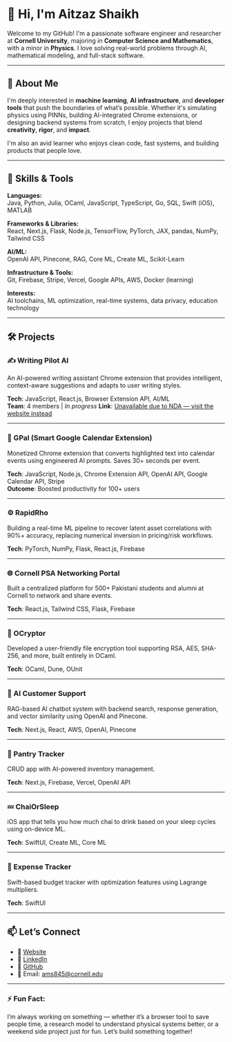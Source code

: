 # 👋 Hi, I'm Aitzaz Shaikh

Welcome to my GitHub! I'm a passionate software engineer and researcher at **Cornell University**, majoring in **Computer Science and Mathematics**, with a minor in **Physics**. I love solving real-world problems through AI, mathematical modeling, and full-stack software.

---

## 🚀 About Me

I'm deeply interested in **machine learning**, **AI infrastructure**, and **developer tools** that push the boundaries of what’s possible. Whether it's simulating physics using PINNs, building AI-integrated Chrome extensions, or designing backend systems from scratch, I enjoy projects that blend **creativity**, **rigor**, and **impact**.

I'm also an avid learner who enjoys clean code, fast systems, and building products that people love.

---

## 🧠 Skills & Tools

**Languages:**  
Java, Python, Julia, OCaml, JavaScript, TypeScript, Go, SQL, Swift (iOS), MATLAB

**Frameworks & Libraries:**  
React, Next.js, Flask, Node.js, TensorFlow, PyTorch, JAX, pandas, NumPy, Tailwind CSS

**AI/ML:**  
OpenAI API, Pinecone, RAG, Core ML, Create ML, Scikit-Learn

**Infrastructure & Tools:**  
Git, Firebase, Stripe, Vercel, Google APIs, AWS, Docker (learning)

**Interests:**  
AI toolchains, ML optimization, real-time systems, data privacy, education technology

---

## 🛠️ Projects

### ✍️ Writing Pilot AI
An AI-powered writing assistant Chrome extension that provides intelligent, context-aware suggestions and adapts to user writing styles.

**Tech**: JavaScript, React.js, Browser Extension API, AI/ML  
**Team**: 4 members | *In progress*
**Link**: [Unavailable due to NDA — visit the website instead](https://writingpilot.ai/)

---

### 📆 GPal (Smart Google Calendar Extension)
Monetized Chrome extension that converts highlighted text into calendar events using engineered AI prompts. Saves 30+ seconds per event.

**Tech**: JavaScript, Node.js, Chrome Extension API, OpenAI API, Google Calendar API, Stripe  
**Outcome**: Boosted productivity for 100+ users

---

### ⚙️ RapidRho
Building a real-time ML pipeline to recover latent asset correlations with 90%+ accuracy, replacing numerical inversion in pricing/risk workflows.

**Tech**: PyTorch, NumPy, Flask, React.js, Firebase

---

### 🌐 Cornell PSA Networking Portal
Built a centralized platform for 500+ Pakistani students and alumni at Cornell to network and share events.

**Tech**: React.js, Tailwind CSS, Flask, Firebase

---

### 🔐 OCryptor
Developed a user-friendly file encryption tool supporting RSA, AES, SHA-256, and more, built entirely in OCaml.

**Tech**: OCaml, Dune, OUnit

---

### 🤖 AI Customer Support
RAG-based AI chatbot system with backend search, response generation, and vector similarity using OpenAI and Pinecone.

**Tech**: Next.js, React, AWS, OpenAI, Pinecone

---

### 🥫 Pantry Tracker
CRUD app with AI-powered inventory management.

**Tech**: Next.js, Firebase, Vercel, OpenAI API

---

### 💤 ChaiOrSleep
iOS app that tells you how much chai to drink based on your sleep cycles using on-device ML.

**Tech**: SwiftUI, Create ML, Core ML

---

### 💸 Expense Tracker
Swift-based budget tracker with optimization features using Lagrange multipliers.

**Tech**: SwiftUI

---

## 📫 Let’s Connect

- 🔗 [Website](https://aitzazmunir.com)
- 💼 [LinkedIn](https://linkedin.com/in/aitzaz-munir-shaikh/)
- 🧠 [GitHub](https://github.com/aitzaz-web)
- 📧 Email: ams845@cornell.edu

---

### ⚡ Fun Fact:
I’m always working on something — whether it’s a browser tool to save people time, a research model to understand physical systems better, or a weekend side project just for fun. Let’s build something together!

